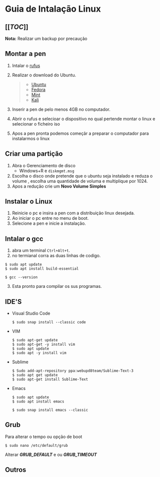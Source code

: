# Guia de Intalação Linux  

[[_TOC_]]  
---

**Nota:** Realizar um backup por precaução
## Montar a pen  
1. Intalar o [rufus](https://rufus.ie/en/)
2. Realizar o download do Ubuntu.
    >- [Ubuntu](https://ubuntu.com/download)
    > - [Fedora](https://getfedora.org/)
    > - [Mint](https://linuxmint.com/)  
    >- [Kali](https://www.kali.org/)

3. Inserir a pen de pelo menos 4GB no computador.
4. Abrir o rufus e selecioar o dispositivo no qual pertende montar o linux e selecionar o ficheiro iso  
5. Apos a pen pronta podemos começãr a preparar o computador para instalarmos o linux

## Criar uma partição  

1. Abra o Gerenciamento de disco
    - Windows+R e `diskmgmt.msg` 
2. Escolha o disco onde pretende que o ubuntu seja instalado e reduza o volume , escolha uma quantidade de voluma e multiplique por 1024.
3. Apos a redução crie um **Novo Volume Simples**  

## Instalar o Linux  
1. Reinicie o pc e insira a pen com a distribuição linux desejada.
2. Ao iniciar o pc entre no menu de boot.
3. Selecione a pen e inicie a instalação.

## Intalar o gcc  
1. abra um terminal `Ctrl+Alt+t`.  
2. no termianal corra as duas linhas de codigo.
``` shell
$ sudo apt update
$ sudo apt install build-essential
```
``` shell
$ gcc --version
```
3. Esta pronto para compilar os sus programas.

## IDE'S  
-  Visual Studio Code
    ``` shell
    $ sudo snap install --classic code
    ```
- VIM
    ``` shell
    $ sudo apt-get update
    $ sudo apt-get -y install vim
    $ sudo apt update
    $ sudo apt -y install vim
    
    ```  
- Sublime
    ``` shell
    $ Sudo add-apt-repository ppa:webupd8team/Sublime-Text-3
    $ sudo apt get update
    $ sudo apt-get install Sublime-Text
    ```  
- Emacs
    ``` shell
    $ sudo apt update
    $ sudo apt install emacs
    ```
    ``` shell
    $ sudo snap install emacs --classic
    ```
## Grub  
Para alterar o tempo ou opção de boot
``` shell
$ sudo nano /etc/default/grub
```
Alterar **_GRUB_DEFAULT_**
 e ou **_GRUB_TIMEOUT_**  

## Outros  

